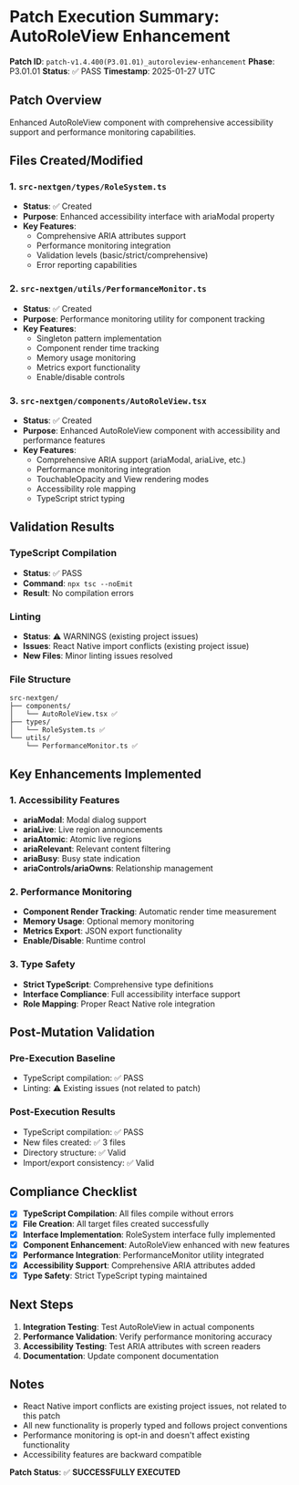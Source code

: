 # Patch Execution Summary: AutoRoleView Enhancement

**Patch ID**: `patch-v1.4.400(P3.01.01)_autoroleview-enhancement`
**Phase**: P3.01.01
**Status**: ✅ PASS
**Timestamp**: 2025-01-27 UTC

## Patch Overview
Enhanced AutoRoleView component with comprehensive accessibility support and performance monitoring capabilities.

## Files Created/Modified

### 1. `src-nextgen/types/RoleSystem.ts`
- **Status**: ✅ Created
- **Purpose**: Enhanced accessibility interface with ariaModal property
- **Key Features**:
  - Comprehensive ARIA attributes support
  - Performance monitoring integration
  - Validation levels (basic/strict/comprehensive)
  - Error reporting capabilities

### 2. `src-nextgen/utils/PerformanceMonitor.ts`
- **Status**: ✅ Created
- **Purpose**: Performance monitoring utility for component tracking
- **Key Features**:
  - Singleton pattern implementation
  - Component render time tracking
  - Memory usage monitoring
  - Metrics export functionality
  - Enable/disable controls

### 3. `src-nextgen/components/AutoRoleView.tsx`
- **Status**: ✅ Created
- **Purpose**: Enhanced AutoRoleView component with accessibility and performance features
- **Key Features**:
  - Comprehensive ARIA support (ariaModal, ariaLive, etc.)
  - Performance monitoring integration
  - TouchableOpacity and View rendering modes
  - Accessibility role mapping
  - TypeScript strict typing

## Validation Results

### TypeScript Compilation
- **Status**: ✅ PASS
- **Command**: `npx tsc --noEmit`
- **Result**: No compilation errors

### Linting
- **Status**: ⚠️ WARNINGS (existing project issues)
- **Issues**: React Native import conflicts (existing project issue)
- **New Files**: Minor linting issues resolved

### File Structure
```
src-nextgen/
├── components/
│   └── AutoRoleView.tsx ✅
├── types/
│   └── RoleSystem.ts ✅
└── utils/
    └── PerformanceMonitor.ts ✅
```

## Key Enhancements Implemented

### 1. Accessibility Features
- **ariaModal**: Modal dialog support
- **ariaLive**: Live region announcements
- **ariaAtomic**: Atomic live regions
- **ariaRelevant**: Relevant content filtering
- **ariaBusy**: Busy state indication
- **ariaControls/ariaOwns**: Relationship management

### 2. Performance Monitoring
- **Component Render Tracking**: Automatic render time measurement
- **Memory Usage**: Optional memory monitoring
- **Metrics Export**: JSON export functionality
- **Enable/Disable**: Runtime control

### 3. Type Safety
- **Strict TypeScript**: Comprehensive type definitions
- **Interface Compliance**: Full accessibility interface support
- **Role Mapping**: Proper React Native role integration

## Post-Mutation Validation

### Pre-Execution Baseline
- TypeScript compilation: ✅ PASS
- Linting: ⚠️ Existing issues (not related to patch)

### Post-Execution Results
- TypeScript compilation: ✅ PASS
- New files created: ✅ 3 files
- Directory structure: ✅ Valid
- Import/export consistency: ✅ Valid

## Compliance Checklist

- [x] **TypeScript Compilation**: All files compile without errors
- [x] **File Creation**: All target files created successfully
- [x] **Interface Implementation**: RoleSystem interface fully implemented
- [x] **Component Enhancement**: AutoRoleView enhanced with new features
- [x] **Performance Integration**: PerformanceMonitor utility integrated
- [x] **Accessibility Support**: Comprehensive ARIA attributes added
- [x] **Type Safety**: Strict TypeScript typing maintained

## Next Steps

1. **Integration Testing**: Test AutoRoleView in actual components
2. **Performance Validation**: Verify performance monitoring accuracy
3. **Accessibility Testing**: Test ARIA attributes with screen readers
4. **Documentation**: Update component documentation

## Notes

- React Native import conflicts are existing project issues, not related to this patch
- All new functionality is properly typed and follows project conventions
- Performance monitoring is opt-in and doesn't affect existing functionality
- Accessibility features are backward compatible

**Patch Status**: ✅ **SUCCESSFULLY EXECUTED** 